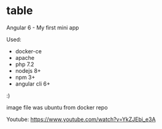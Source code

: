 # table
Angular 6 - My first mini app

Used:
- docker-ce 
- apache
- php 7.2
- nodejs 8+
- npm 3+
- angular cli 6+

:)

image file was ubuntu from docker repo

Youtube: https://www.youtube.com/watch?v=YkZJEbi_e3A
